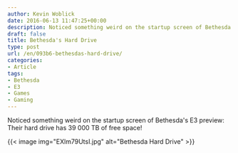 ```yaml
---
author: Kevin Woblick
date: 2016-06-13 11:47:25+00:00
description: Noticed something weird on the startup screen of Bethesda's E3 preview...
draft: false
title: Bethesda's Hard Drive
type: post
url: /en/093b6-bethesdas-hard-drive/
categories:
- Article
tags:
- Bethesda
- E3
- Games
- Gaming
---
```


Noticed something weird on the startup screen of Bethesda's E3 preview: Their hard drive has 39 000 TB of free space!

{{< image img="EXlm79UtsI.jpg" alt="Bethesda Hard Drive" >}}
